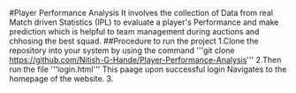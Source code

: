 #Player Performance Analysis
It involves the collection of Data from real Match driven Statistics (IPL) to evaluate a player's Performance and make prediction which is helpful to team management during auctions and chhosing the best squad.
##Procedure to run the project
1.Clone the repository into your system by using the command '''git clone https://github.com/Nitish-G-Hande/Player-Performance-Analysis'''
2.Then run the file '''login.html''' This paage upon successful login Navigates to the homepage of the website.
3.
